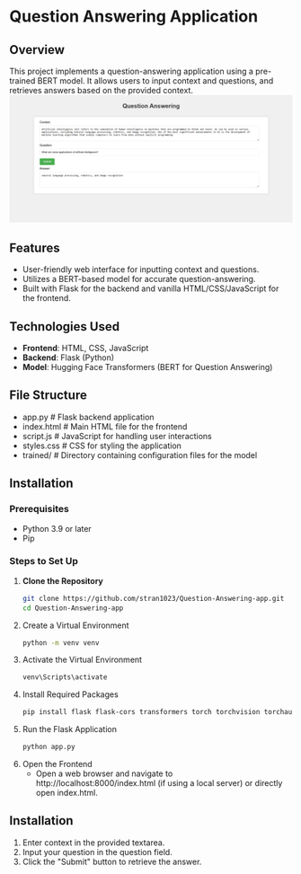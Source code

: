 # Question Answering Application

## Overview
This project implements a question-answering application using a pre-trained BERT model. It allows users to input context and questions, and retrieves answers based on the provided context.
![Project Screenshot](images/screenshot.png)

## Features
- User-friendly web interface for inputting context and questions.
- Utilizes a BERT-based model for accurate question-answering.
- Built with Flask for the backend and vanilla HTML/CSS/JavaScript for the frontend.

## Technologies Used
- **Frontend**: HTML, CSS, JavaScript
- **Backend**: Flask (Python)
- **Model**: Hugging Face Transformers (BERT for Question Answering)

## File Structure
- app.py              # Flask backend application
- index.html          # Main HTML file for the frontend
- script.js           # JavaScript for handling user interactions
- styles.css          # CSS for styling the application
- trained/            # Directory containing configuration files for the model

## Installation

### Prerequisites
- Python 3.9 or later
- Pip

### Steps to Set Up

1. **Clone the Repository**
   ```bash
   git clone https://github.com/stran1023/Question-Answering-app.git
   cd Question-Answering-app
2. Create a Virtual Environment
   ```bash
   python -m venv venv
3. Activate the Virtual Environment
   ```bash
   venv\Scripts\activate
4. Install Required Packages
   ```bash
   pip install flask flask-cors transformers torch torchvision torchaudio
5. Run the Flask Application
   ```bash
   python app.py
6. Open the Frontend
   - Open a web browser and navigate to http://localhost:8000/index.html (if using a local server) or directly open index.html.

## Installation
1. Enter context in the provided textarea.
2. Input your question in the question field.
3. Click the "Submit" button to retrieve the answer.
